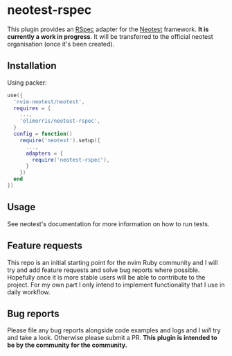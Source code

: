 # neotest-rspec

This plugin provides an [RSpec](https://rspec.info) adapter for the [Neotest](https://github.com/nvim-neotest/neotest) framework.
**It is currently a work in progress**. It will be transferred to the official neotest organisation (once it's been created).

## Installation

Using packer:

```lua
use({
  'nvim-neotest/neotest',
  requires = {
    ...,
    'olimorris/neotest-rspec',
  }
  config = function()
    require('neotest').setup({
      ...,
      adapters = {
        require('neotest-rspec'),
      }
    })
  end
})
```

## Usage

See neotest's documentation for more information on how to run tests.

## Feature requests

This repo is an initial starting point for the nvim Ruby community and I will try and add feature requests and solve bug reports where possible.
Hopefully once it is more stable users will be able to contribute to the project. For my own part I only intend to implement functionality that I use in daily workflow.

## Bug reports

Please file any bug reports alongside code examples and logs and I _will_ try and take a look. Otherwise please submit a PR. **This plugin is intended to be by the community for the community.**
